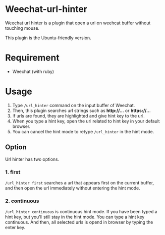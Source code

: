 # Weechat-url-hinter

Weechat url hinter is a plugin that open a url on weehcat buffer without touching mouse.

This plugin is the Ubuntu-friendly version.

# Requirement

* Weechat (with ruby)

# Usage

1. Type `/url_hinter` command on the input buffer of Weechat.
2. Then, this plugin searches url strings such as **http://...** or **https://...**
3. If urls are found, they are highlighted and give hint key to the url.
4. When you type a hint key, open the url related to hint key in your default browser.
5. You can cancel the hint mode to retype `/url_hinter` in the hint mode.

## Option

Url hinter has two options.

### 1. first

`/url_hinter first` searches a url that appears first on the current buffer, and then
open the url immediately without entering the hint mode.

### 2. continuous

`/url_hinter continuous` is continuous hint mode. If you have been typed a hint
key, but you'll still stay in the hint mode. You can type a hint key continuous.
And then, all selected urls is opend in browser by typing the enter key.
